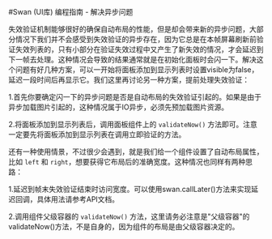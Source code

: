 #Swan (UI库) 编程指南 - 解决异步问题


失效验证机制能够很好的确保自动布局的性能，但是却会带来新的异步问题，大部分情况下我们并不会感受到失效验证的异步存在，因为它总是在本帧屏幕刷新前验证失效列表的，只有小部分在验证失效过程中又产生了新失效的情况，才会延迟到下一帧去处理。这种情况会导致的结果通常就是在初始化面板时会闪一下。解决这个问题有好几种方案，可以一开始将面板添加到显示列表时设置visible为false，延迟一段时间后再显示它。我们这里再讨论另一种方案，提前处理失效验证：

1.首先你要确定闪一下的异步问题是否是自动布局的失效验证引起的。如果是由于异步加载图片引起的，这种情况属于IO异步，必须先预加载图片资源。

2.将面板添加到显示列表后，调用面板组件上的 `validateNow()` 方法即可。注意一定要先将面板添加到显示列表在调用立即验证的方法。

还有一种使用情景，不过很少会遇到，就是我们给一个组件设置了自动布局属性，比如 `left` 和 `right`，想要获得它布局后的准确宽度。这种情况也同样有两种思路：

1.延迟到帧末失效验证结束时访问宽度。可以使用swan.callLater()方法来实现延迟回调，具体用法请参考API文档。

2.调用组件父级容器的 `validateNow()` 方法，这里请务必注意是"父级容器"的validateNow()方法，不是自身的，因为组件的布局是由父级容器决定的。

